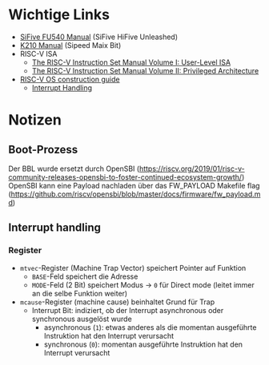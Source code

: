 # Wichtige Links
* [SiFive FU540 Manual](https://sifive.cdn.prismic.io/sifive%2F834354f0-08e6-423c-bf1f-0cb58ef14061_fu540-c000-v1.0.pdf) (SiFive HiFive Unleashed)
* [K210 Manual](https://s3.cn-north-1.amazonaws.com.cn/dl.kendryte.com/documents/kendryte_datasheet_20181011163248_en.pdf) (Sipeed Maix Bit)
* RISC-V ISA
	* [The RISC-V Instruction Set Manual Volume I: User-Level ISA](https://content.riscv.org/wp-content/uploads/2017/05/riscv-spec-v2.2.pdf)
	* [The RISC-V Instruction Set Manual Volume II: Privileged Architecture](https://content.riscv.org/wp-content/uploads/2019/08/riscv-privileged-20190608-1.pdf)
* [RISC-V OS construction guide](http://osblog.stephenmarz.com/index.html)
	* [Interrupt Handling](http://osblog.stephenmarz.com/ch4.html)

# Notizen

## Boot-Prozess
Der BBL wurde ersetzt durch OpenSBI (https://riscv.org/2019/01/risc-v-community-releases-opensbi-to-foster-continued-ecosystem-growth/)
OpenSBI kann eine Payload nachladen über das FW\_PAYLOAD Makefile flag (https://github.com/riscv/opensbi/blob/master/docs/firmware/fw_payload.md)


## Interrupt handling
### Register
* `mtvec`-Register (Machine Trap Vector) speichert Pointer auf Funktion
	* `BASE`-Feld speichert die Adresse
	* `MODE`-Feld (2 Bit) speichert Modus -> `0` für Direct mode (leitet immer an die selbe Funktion weiter)
* `mcause`-Register (machine cause) beinhaltet Grund für Trap
	* Interrupt Bit: indiziert, ob der Interrupt asynchronous oder synchronous ausgelöst wurde
		* asynchronous (`1`): etwas anderes als die momentan ausgeführte Instruktion hat den Interrupt verursacht
		* synchronous (`0`): momentan ausgeführte Instruktion hat den Interrupt verursacht
